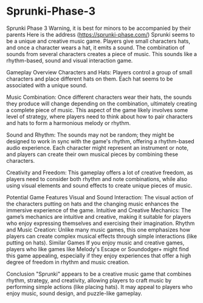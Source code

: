 # Sprunki-Phase-3
Sprunki Phase 3  Warning, it is best for minors to be accompanied by their parents
Here is the address (https://sprunki-phase.com/)
Sprunki seems to be a unique and creative music game. Players give small characters hats, and once a character wears a hat, it emits a sound. The combination of sounds from several characters creates a piece of music. This sounds like a rhythm-based, sound and visual interaction game.

Gameplay Overview
Characters and Hats: Players control a group of small characters and place different hats on them. Each hat seems to be associated with a unique sound.

Music Combination: Once different characters wear their hats, the sounds they produce will change depending on the combination, ultimately creating a complete piece of music. This aspect of the game likely involves some level of strategy, where players need to think about how to pair characters and hats to form a harmonious melody or rhythm.

Sound and Rhythm: The sounds may not be random; they might be designed to work in sync with the game's rhythm, offering a rhythm-based audio experience. Each character might represent an instrument or note, and players can create their own musical pieces by combining these characters.

Creativity and Freedom: This gameplay offers a lot of creative freedom, as players need to consider both rhythm and note combinations, while also using visual elements and sound effects to create unique pieces of music.

Potential Game Features
Visual and Sound Interaction: The visual action of the characters putting on hats and the changing music enhances the immersive experience of the game.
Intuitive and Creative Mechanics: The game’s mechanics are intuitive and creative, making it suitable for players who enjoy expressing themselves and exercising their imagination.
Rhythm and Music Creation: Unlike many music games, this one emphasizes how players can create complex musical effects through simple interactions (like putting on hats).
Similar Games
If you enjoy music and creative games, players who like games like Melody's Escape or Soundodger+ might find this game appealing, especially if they enjoy experiences that offer a high degree of freedom in rhythm and music creation.

Conclusion
"Sprunki" appears to be a creative music game that combines rhythm, strategy, and creativity, allowing players to craft music by performing simple actions (like placing hats). It may appeal to players who enjoy music, sound design, and puzzle-like gameplay.
